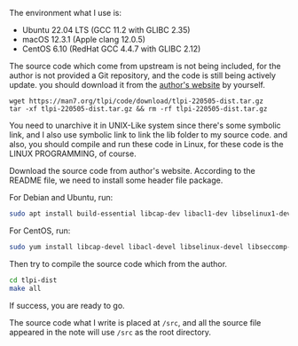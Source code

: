 The environment what I use is:

- Ubuntu 22.04 LTS (GCC 11.2 with GLIBC 2.35)
- macOS 12.3.1 (Apple clang 12.0.5)
- CentOS 6.10 (RedHat GCC 4.4.7 with GLIBC 2.12)

The source code which come from upstream is not being included, for the author is not provided a Git repository, and the code is still being actively update.
you should download it from the [author's website](https://man7.org/tlpi/code/index.html) by yourself.

```shell
wget https://man7.org/tlpi/code/download/tlpi-220505-dist.tar.gz
tar -xf tlpi-220505-dist.tar.gz && rm -rf tlpi-220505-dist.tar.gz
```

You need to unarchive it in UNIX-Like system since there's some symbolic link, and I also use symbolic link to link the lib folder to my source code.
and also, you should compile and run these code in Linux, for these code is the LINUX PROGRAMMING, of course.

Download the source code from author's website. According to the README file, we need to install some header file package.

For Debian and Ubuntu, run:

```sh
sudo apt install build-essential libcap-dev libacl1-dev libselinux1-dev libseccomp-dev gcc-multilib
```

For CentOS, run:

```sh
sudo yum install libcap-devel libacl-devel libselinux-devel libseccomp-devel "@Development tools"
```

Then try to compile the source code which from the author.

```sh
cd tlpi-dist
make all
```

If success, you are ready to go.

The source code what I write is placed at `/src`, and all the source file appeared in the note will use `/src` as the root directory.
